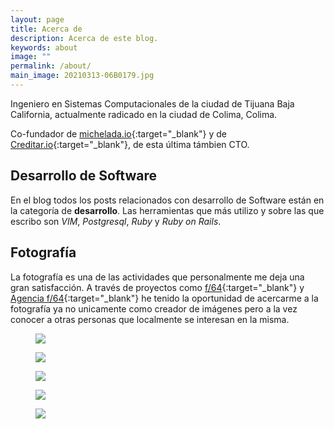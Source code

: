 ```yaml
---
layout: page
title: Acerca de
description: Acerca de este blog.
keywords: about
image: ""
permalink: /about/
main_image: 20210313-06B0179.jpg
---
```


Ingeniero en Sistemas Computacionales de la ciudad de Tijuana Baja California, actualmente radicado en la ciudad de Colima, Colima.

Co-fundador de [michelada.io](https://michelada.io){:target="_blank"} y de [Creditar.io](https://creditar.io){:target="_blank"}, de esta última támbien CTO.

## Desarrollo de Software
En el blog todos los posts relacionados con desarrollo de Software están en la categoría de **desarrollo**. Las herramientas que más utilizo y sobre las que escribo son *VIM*, *Postgresql*, *Ruby* y *Ruby on Rails*.

## Fotografía
La fotografía es una de las actividades que personalmente me deja una gran satisfacción. A través de proyectos como [f/64](https://f64.io){:target="_blank"} y [Agencia f/64](https://agencia.f64.io){:target="_blank"} he tenido la oportunidad de acercarme a la fotografía ya no unicamente como creador de imágenes pero a la vez conocer a otras personas que localmente se interesan en la misma.

<div class="gallery">
  <div class="gallery-3">
    <figure>
      <img src="{{ "/images/about/about-4.jpg" }}" loading="lazy" />
    </figure>
    <figure>
      <img src="{{ "/images/about/about-3.jpg" }}" loading="lazy" />
    </figure>
    <figure>
      <img src="{{ "/images/about/about-5.jpg" }}" loading="lazy" />
    </figure>
  </div>
  <div class="gallery-2">
    <figure>
      <img src="{{ "/images/about/about-1.jpg" }}" loading="lazy" />
    </figure>
    <figure>
      <img src="{{ "/images/about/about-2.jpg" }}" loading="lazy" />
    </figure>
  </div>
</div>

